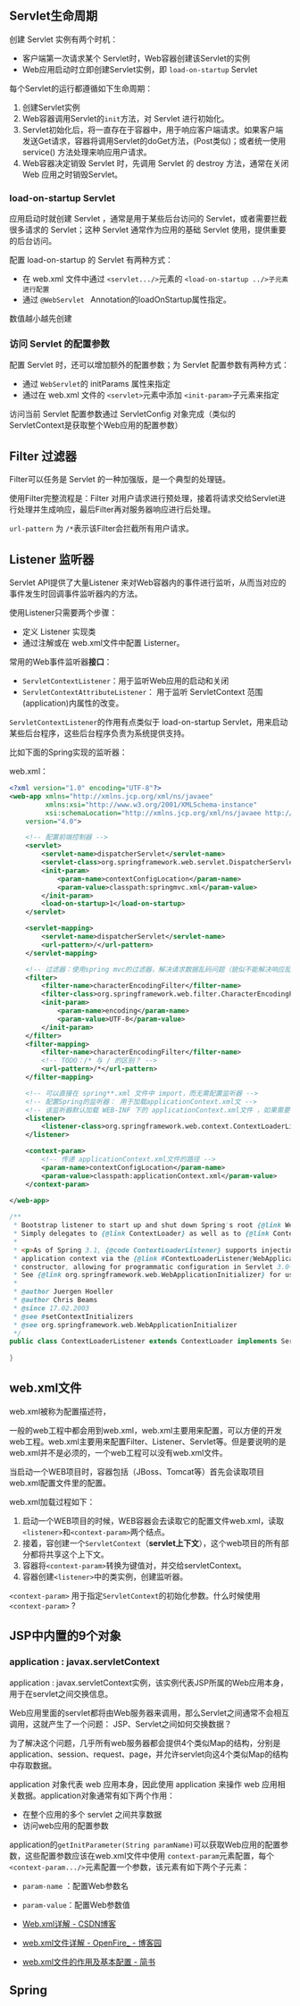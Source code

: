 

## Servlet生命周期

创建 Servlet 实例有两个时机：

- 客户端第一次请求某个 Servlet时，Web容器创建该Servlet的实例
- Web应用启动时立即创建Servlet实例，即 `load-on-startup` Servlet



每个Servlet的运行都遵循如下生命周期：

1. 创建Servlet实例
2. Web容器调用Servlet的`init`方法，对 Servlet 进行初始化。
3. Servlet初始化后，将一直存在于容器中，用于响应客户端请求。如果客户端发送Get请求，容器将调用Servlet的doGet方法，(Post类似)；或者统一使用 service() 方法处理来响应用户请求。
4. Web容器决定销毁 Servlet 时，先调用 Servlet 的 destroy 方法，通常在关闭 Web 应用之时销毁Servlet。



### load-on-startup Servlet

应用启动时就创建 Servlet ，通常是用于某些后台访问的 Servlet，或者需要拦截很多请求的 Servlet；这种 Servlet 通常作为应用的基础 Servlet 使用，提供重要的后台访问。

配置 load-on-startup 的 Servlet 有两种方式：

- 在 web.xml 文件中通过 `<servlet.../>`元素的 `<load-on-startup ../>子元素进行配置`
- 通过 `@WebServlet `  Annotation的loadOnStartup属性指定。



数值越小越先创建



### 访问 Servlet 的配置参数

配置 Servlet 时，还可以增加额外的配置参数；为 Servlet 配置参数有两种方式：

- 通过 `WebServlet`的 initParams 属性来指定
- 通过在 web.xml 文件的 `<servlet>`元素中添加 `<init-param>`子元素来指定



访问当前 Servlet 配置参数通过 ServletConfig 对象完成（类似的 ServletContext是获取整个Web应用的配置参数）





## Filter 过滤器

Filter可以任务是 Servlet 的一种加强版，是一个典型的处理链。

使用Filter完整流程是：Filter 对用户请求进行预处理，接着将请求交给Servlet进行处理并生成响应，最后Filter再对服务器响应进行后处理。



`url-pattern` 为 `/*`表示该Filter会拦截所有用户请求。



## Listener 监听器

Servlet API提供了大量Listener 来对Web容器内的事件进行监听，从而当对应的事件发生时回调事件监听器内的方法。

使用Listener只需要两个步骤：

- 定义 Listener 实现类
- 通过注解或在 web.xml文件中配置 Listerner。





常用的Web事件监听器**接口**：

- `ServletContextListener`：用于监听Web应用的启动和关闭
- `ServletContextAttributeListener`： 用于监听 ServletContext 范围(application)内属性的改变。



`ServletContextListener`的作用有点类似于 load-on-startup Servlet，用来启动某些后台程序，这些后台程序负责为系统提供支持。

比如下面的Spring实现的监听器：



web.xml：

```xml
<?xml version="1.0" encoding="UTF-8"?>
<web-app xmlns="http://xmlns.jcp.org/xml/ns/javaee"
         xmlns:xsi="http://www.w3.org/2001/XMLSchema-instance"
         xsi:schemaLocation="http://xmlns.jcp.org/xml/ns/javaee http://xmlns.jcp.org/xml/ns/javaee/web-app_4_0.xsd"
    version="4.0">

    <!-- 配置前端控制器 -->
    <servlet>
        <servlet-name>dispatcherServlet</servlet-name>
        <servlet-class>org.springframework.web.servlet.DispatcherServlet</servlet-class>
        <init-param>
            <param-name>contextConfigLocation</param-name>
            <param-value>classpath:springmvc.xml</param-value>
        </init-param>
        <load-on-startup>1</load-on-startup>
    </servlet>

    <servlet-mapping>
        <servlet-name>dispatcherServlet</servlet-name>
        <url-pattern>/</url-pattern>
    </servlet-mapping>

    <!-- 过滤器：使用spring mvc的过滤器，解决请求数据乱码问题（貌似不能解决响应乱码） -->
    <filter>
        <filter-name>characterEncodingFilter</filter-name>
        <filter-class>org.springframework.web.filter.CharacterEncodingFilter</filter-class>
        <init-param>
            <param-name>encoding</param-name>
            <param-value>UTF-8</param-value>
        </init-param>
    </filter>
    <filter-mapping>
        <filter-name>characterEncodingFilter</filter-name>
        <!-- TODO：/* 与 / 的区别？ -->
        <url-pattern>/*</url-pattern>
    </filter-mapping>

    <!-- 可以直接在 spring**.xml 文件中 import，而无需配置监听器 -->
    <!-- 配置Spring的监听器： 用于加载applicationContext.xml文 -->
    <!-- 该监听器默认加载 WEB-INF 下的 applicationContext.xml文件 ，如果需要自定义文件路径需要通过context-param来传递参数 -->
    <listener>
        <listener-class>org.springframework.web.context.ContextLoaderListener</listener-class>
    </listener>

    <context-param>
        <!-- 传递 applicationContext.xml文件的路径 -->
        <param-name>contextConfigLocation</param-name>
        <param-value>classpath:applicationContext.xml</param-value>
    </context-param>
    
</web-app>
```





```java
/**
 * Bootstrap listener to start up and shut down Spring's root {@link WebApplicationContext}.
 * Simply delegates to {@link ContextLoader} as well as to {@link ContextCleanupListener}.
 *
 * <p>As of Spring 3.1, {@code ContextLoaderListener} supports injecting the root web
 * application context via the {@link #ContextLoaderListener(WebApplicationContext)}
 * constructor, allowing for programmatic configuration in Servlet 3.0+ environments.
 * See {@link org.springframework.web.WebApplicationInitializer} for usage examples.
 *
 * @author Juergen Hoeller
 * @author Chris Beams
 * @since 17.02.2003
 * @see #setContextInitializers
 * @see org.springframework.web.WebApplicationInitializer
 */
public class ContextLoaderListener extends ContextLoader implements ServletContextListener {
    
}

```









## web.xml文件

web.xml被称为配置描述符，



一般的web工程中都会用到web.xml，web.xml主要用来配置，可以方便的开发web工程。web.xml主要用来配置Filter、Listener、Servlet等。但是要说明的是web.xml并不是必须的，一个web工程可以没有web.xml文件。

当启动一个WEB项目时，容器包括（JBoss、Tomcat等）首先会读取项目web.xml配置文件里的配置。



web.xml加载过程如下：

1. 启动一个WEB项目的时候，WEB容器会去读取它的配置文件web.xml，读取`<listener>`和`<context-param>`两个结点。 
2. 接着，容创建一个`ServletContext`（**servlet上下文**），这个web项目的所有部分都将共享这个上下文。 
3. 容器将`<context-param>`转换为键值对，并交给servletContext。 
4. 容器创建`<listener>`中的类实例，创建监听器。



`<context-param>` 用于指定`ServletContext`的初始化参数。什么时候使用`<context-param>` ?







## JSP中内置的9个对象





### application : javax.servletContext

application : javax.servletContext实例，该实例代表JSP所属的Web应用本身，用于在servlet之间交换信息。



Web应用里面的servlet都将由Web服务器来调用，那么Servlet之间通常不会相互调用，这就产生了一个问题： JSP、Servlet之间如何交换数据？

为了解决这个问题，几乎所有web服务器都会提供4个类似Map的结构，分别是 application、session、request、page，并允许servlet向这4个类似Map的结构中存取数据。



application 对象代表 web 应用本身，因此使用 application 来操作 web 应用相关数据。application对象通常有如下两个作用：

- 在整个应用的多个 servlet 之间共享数据
- 访问web应用的配置参数



application的`getInitParameter(String paramName)`可以获取Web应用的配置参数，这些配置参数应该在web.xml文件中使用 `context-param`元素配置，每个`<context-param.../>`元素配置一个参数，该元素有如下两个子元素：

- `param-name` ：配置Web参数名
- `param-value`：配置Web参数值







- [Web.xml详解 - CSDN博客](https://blog.csdn.net/believejava/article/details/43229361 "Web.xml详解 - CSDN博客") 
- [web.xml文件详解 - OpenFire_ - 博客园](http://www.cnblogs.com/hellojava/archive/2012/12/28/2835730.html "web.xml文件详解 - OpenFire_ - 博客园")
- [web.xml文件的作用及基本配置 - 简书](https://www.jianshu.com/p/285ad45f60d1 "web.xml文件的作用及基本配置 - 简书")











## Spring









